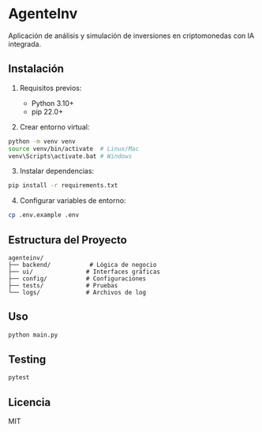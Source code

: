 # AgenteInv

Aplicación de análisis y simulación de inversiones en criptomonedas con IA integrada.

## Instalación

1. Requisitos previos:
   - Python 3.10+
   - pip 22.0+

2. Crear entorno virtual:
```bash
python -m venv venv
source venv/bin/activate  # Linux/Mac
venv\Scripts\activate.bat # Windows
```

3. Instalar dependencias:
```bash
pip install -r requirements.txt
```

4. Configurar variables de entorno:
```bash
cp .env.example .env
```

## Estructura del Proyecto

```
agenteinv/
├── backend/           # Lógica de negocio
├── ui/               # Interfaces gráficas
├── config/           # Configuraciones
├── tests/            # Pruebas
└── logs/             # Archivos de log
```

## Uso

```bash
python main.py
```

## Testing

```bash
pytest
```

## Licencia

MIT
